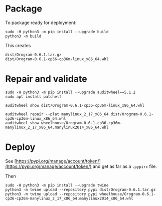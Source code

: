 # Package

To package ready for deployment:

```
sudo -H python3 -m pip install --upgrade build
python3 -m build
```

This creates
```
dist/Orogram-0.6.1.tar.gz
dist/Orogram-0.6.1-cp36-cp36m-linux_x86_64.whl
```



# Repair and validate

```
sudo -H python3 -m pip install --upgrade auditwheel==5.1.2
sudo apt install patchelf

auditwheel show dist/Orogram-0.6.1-cp36-cp36m-linux_x86_64.whl

auditwheel repair --plat manylinux_2_17_x86_64 dist/Orogram-0.6.1-cp36-cp36m-linux_x86_64.whl
auditwheel show wheelhouse/Orogram-0.6.1-cp36-cp36m-manylinux_2_17_x86_64.manylinux2014_x86_64.whl
```



# Deploy

See [https://pypi.org/manage/account/token/](https://pypi.org/manage/account/token/) and get as far as a `.pypirc` file.

Then
```
sudo -H python3 -m pip install --upgrade twine
python3 -m twine upload --repository pypi dist/Orogram-0.6.1.tar.gz
python3 -m twine upload --repository pypi wheelhouse/Orogram-0.6.1-cp36-cp36m-manylinux_2_17_x86_64.manylinux2014_x86_64.whl
```

